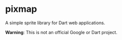# pixmap

A simple sprite library for Dart web applications.

**Warning**: This is not an official Google or Dart project.
